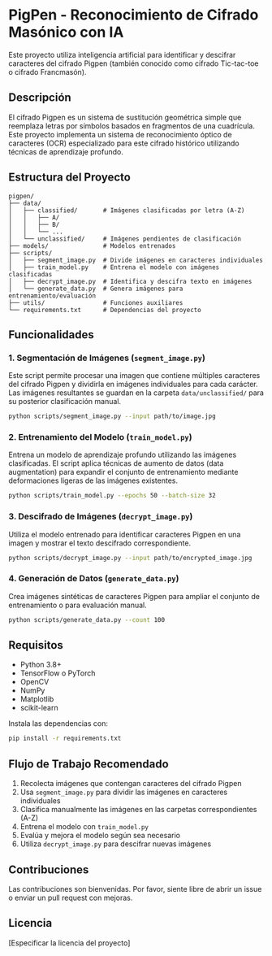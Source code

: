 # PigPen - Reconocimiento de Cifrado Masónico con IA

Este proyecto utiliza inteligencia artificial para identificar y descifrar caracteres del cifrado Pigpen (también conocido como cifrado Tic-tac-toe o cifrado Francmasón).

## Descripción

El cifrado Pigpen es un sistema de sustitución geométrica simple que reemplaza letras por símbolos basados en fragmentos de una cuadrícula. Este proyecto implementa un sistema de reconocimiento óptico de caracteres (OCR) especializado para este cifrado histórico utilizando técnicas de aprendizaje profundo.

## Estructura del Proyecto

```
pigpen/
├── data/
│   ├── classified/       # Imágenes clasificadas por letra (A-Z)
│   │   ├── A/
│   │   ├── B/
│   │   └── ...
│   └── unclassified/     # Imágenes pendientes de clasificación
├── models/               # Modelos entrenados
├── scripts/
│   ├── segment_image.py  # Divide imágenes en caracteres individuales
│   ├── train_model.py    # Entrena el modelo con imágenes clasificadas
│   ├── decrypt_image.py  # Identifica y descifra texto en imágenes
│   └── generate_data.py  # Genera imágenes para entrenamiento/evaluación
├── utils/                # Funciones auxiliares
└── requirements.txt      # Dependencias del proyecto
```

## Funcionalidades

### 1. Segmentación de Imágenes (`segment_image.py`)

Este script permite procesar una imagen que contiene múltiples caracteres del cifrado Pigpen y dividirla en imágenes individuales para cada carácter. Las imágenes resultantes se guardan en la carpeta `data/unclassified/` para su posterior clasificación manual.

```bash
python scripts/segment_image.py --input path/to/image.jpg
```

### 2. Entrenamiento del Modelo (`train_model.py`)

Entrena un modelo de aprendizaje profundo utilizando las imágenes clasificadas. El script aplica técnicas de aumento de datos (data augmentation) para expandir el conjunto de entrenamiento mediante deformaciones ligeras de las imágenes existentes.

```bash
python scripts/train_model.py --epochs 50 --batch-size 32
```

### 3. Descifrado de Imágenes (`decrypt_image.py`)

Utiliza el modelo entrenado para identificar caracteres Pigpen en una imagen y mostrar el texto descifrado correspondiente.

```bash
python scripts/decrypt_image.py --input path/to/encrypted_image.jpg
```

### 4. Generación de Datos (`generate_data.py`)

Crea imágenes sintéticas de caracteres Pigpen para ampliar el conjunto de entrenamiento o para evaluación manual.

```bash
python scripts/generate_data.py --count 100
```

## Requisitos

- Python 3.8+
- TensorFlow o PyTorch
- OpenCV
- NumPy
- Matplotlib
- scikit-learn

Instala las dependencias con:

```bash
pip install -r requirements.txt
```

## Flujo de Trabajo Recomendado

1. Recolecta imágenes que contengan caracteres del cifrado Pigpen
2. Usa `segment_image.py` para dividir las imágenes en caracteres individuales
3. Clasifica manualmente las imágenes en las carpetas correspondientes (A-Z)
4. Entrena el modelo con `train_model.py`
5. Evalúa y mejora el modelo según sea necesario
6. Utiliza `decrypt_image.py` para descifrar nuevas imágenes

## Contribuciones

Las contribuciones son bienvenidas. Por favor, siente libre de abrir un issue o enviar un pull request con mejoras.

## Licencia

[Especificar la licencia del proyecto] 